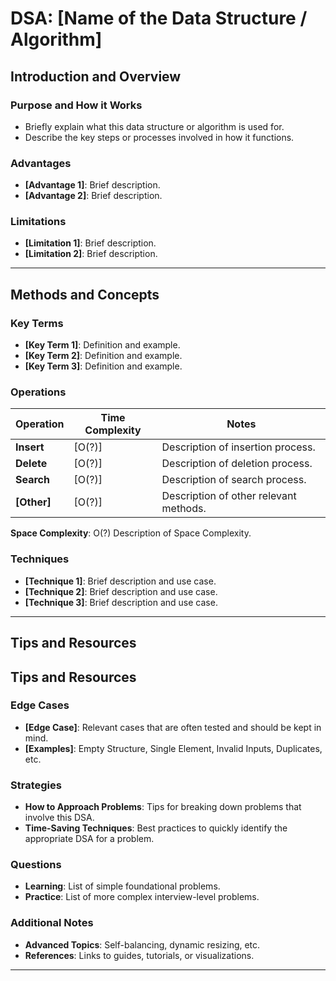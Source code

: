 # DSA: [Name of the Data Structure / Algorithm]

## Introduction and Overview
### Purpose and How it Works
- Briefly explain what this data structure or algorithm is used for.
- Describe the key steps or processes involved in how it functions.

### Advantages
- **[Advantage 1]**: Brief description.
- **[Advantage 2]**: Brief description.

### Limitations
- **[Limitation 1]**: Brief description.
- **[Limitation 2]**: Brief description.

---

## Methods and Concepts
### Key Terms 
- **[Key Term 1]**: Definition and example.
- **[Key Term 2]**: Definition and example.
- **[Key Term 3]**: Definition and example.

### Operations
| Operation           | Time Complexity | Notes                                  |
|---------------------|-----------------|----------------------------------------|
| **Insert**          | [O(?)]          | Description of insertion process.      |
| **Delete**          | [O(?)]          | Description of deletion process.       |
| **Search**          | [O(?)]          | Description of search process.         |
| **[Other]**         | [O(?)]          | Description of other relevant methods. |

**Space Complexity**: O(?) Description of Space Complexity.

### Techniques
- **[Technique 1]**: Brief description and use case.
- **[Technique 2]**: Brief description and use case.
- **[Technique 3]**: Brief description and use case.

---

## Tips and Resources
## Tips and Resources
### Edge Cases
- **[Edge Case]**: Relevant cases that are often tested and should be kept in mind.
- **[Examples]**: Empty Structure, Single Element, Invalid Inputs, Duplicates, etc.

### Strategies
- **How to Approach Problems**: Tips for breaking down problems that involve this DSA.
- **Time-Saving Techniques**: Best practices to quickly identify the appropriate DSA for a problem.

### Questions
- **Learning**: List of simple foundational problems.
- **Practice**: List of more complex interview-level problems.

### Additional Notes
- **Advanced Topics**: Self-balancing, dynamic resizing, etc.
- **References**: Links to guides, tutorials, or visualizations.

---